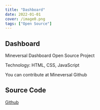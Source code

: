 ```yaml
---
title: "Dashboard"
date: 2022-01-01
cover: /image0.png
tags: ["Open Source"]
---
```


Dashboard
---------

Mineversal Dashboard Open Source Project

Technology: HTML, CSS, JavaScript

You can contribute at Mineversal Github

Source Code
-----------
[Github](https://github.com/mineversal)
